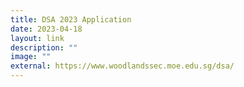 ```yaml
---
title: DSA 2023 Application
date: 2023-04-18
layout: link
description: ""
image: ""
external: https://www.woodlandssec.moe.edu.sg/dsa/
---
```

